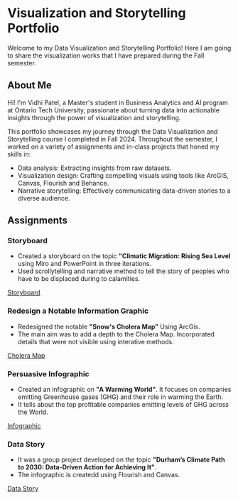 # Visualization and Storytelling Portfolio
Welcome to my Data Visualization and Storytelling Portfolio! Here I am going to share the visualization works that I have prepared during the Fall semester. 

## About Me

Hi! I'm Vidhi Patel, a Master's student in Business Analytics and AI program at Ontario Tech University, passionate about turning data into actionable insights through the power of visualization and storytelling.

This portfolio showcases my journey through the Data Visualization and Storytelling course I completed in Fall 2024. Throughout the semester, I worked on a variety of assignments and in-class projects that honed my skills in:

- Data analysis: Extracting insights from raw datasets.
- Visualization design: Crafting compelling visuals using tools like ArcGIS, Canvas, Flourish and Behance.
- Narrative storytelling: Effectively communicating data-driven stories to a diverse audience.

## Assignments

### Storyboard
- Created a storyboard on the topic **"Climatic Migration: Rising Sea Level** using Miro and PowerPoint in three iterations.
- Used scrollytelling and narrative method to tell the story of peoples who have to be displaced during to calamities.
  
[Storyboard](Storyboard.md)
   

### Redesign a Notable Information Graphic
- Redesigned the notable **"Snow's Cholera Map"** Using ArcGis.
- The main aim was to add a depth to the Cholera Map. Incorporated details that were not visible using interative methods.

[Cholera Map](Redesign-Cholera-Map.md)

### Persuasive Infographic
- Created an infographic on **"A Warming World"**. It focuses on companies emitting Greenhouse gases (GHG) and their role in warming the Earth.
- It tells about the top profitable companies emitting levels of GHG across the World.

[Infographic](Persuasive-Infographic.md)

### Data Story 
- It was a group project developed on the topic **"Durham’s Climate Path to 2030: Data-Driven Action for Achieving It"**.
- The infographic is createdd using Flourish and Canvas.

[Data Story](Data-Story.md)
